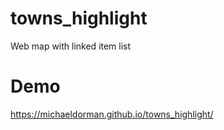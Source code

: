 # towns_highlight
Web map with linked item list

#  Demo
https://michaeldorman.github.io/towns_highlight/
